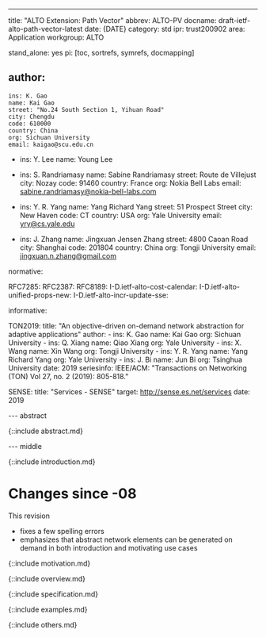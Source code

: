 ---
title: "ALTO Extension: Path Vector"
abbrev: ALTO-PV
docname: draft-ietf-alto-path-vector-latest
date: {DATE}
category: std
ipr: trust200902
area: Application
workgroup: ALTO

stand_alone: yes
pi: [toc, sortrefs, symrefs, docmapping]

author:
-
    ins: K. Gao
    name: Kai Gao
    street: "No.24 South Section 1, Yihuan Road"
    city: Chengdu
    code: 610000
    country: China
    org: Sichuan University
    email: kaigao@scu.edu.cn
-
    ins: Y. Lee
    name: Young Lee

-
    ins: S. Randriamasy
    name: Sabine Randriamasy
    street: Route de Villejust
    city: Nozay
    code: 91460
    country: France
    org: Nokia Bell Labs
    email: sabine.randriamasy@nokia-bell-labs.com

-
    ins:  Y. R. Yang
    name: Yang Richard Yang
    street: 51 Prospect Street
    city: New Haven
    code: CT
    country: USA
    org: Yale University
    email: yry@cs.yale.edu

-
    ins: J. Zhang
    name: Jingxuan Jensen Zhang
    street: 4800 Caoan Road
    city: Shanghai
    code: 201804
    country: China
    org: Tongji University
    email: jingxuan.n.zhang@gmail.com

normative:

  RFC7285:
  RFC2387:
  RFC8189:
  I-D.ietf-alto-cost-calendar:
  I-D.ietf-alto-unified-props-new:
  I-D.ietf-alto-incr-update-sse:

informative:

  TON2019:
    title: "An objective-driven on-demand network abstraction for adaptive applications"
    author:
      -
        ins: K. Gao
        name: Kai Gao
        org: Sichuan University
      -
        ins: Q. Xiang
        name: Qiao Xiang
        org: Yale University
      -
        ins: X. Wang
        name: Xin Wang
        org: Tongji University
      -
        ins: Y. R. Yang
        name: Yang Richard Yang
        org: Yale University
      -
        ins: J. Bi
        name: Jun Bi
        org: Tsinghua University
    date: 2019
    seriesinfo:
      IEEE/ACM: "Transactions on Networking (TON) Vol 27, no. 2 (2019): 805-818."

  SENSE:
    title: "Services - SENSE"
    target: http://sense.es.net/services
    date: 2019

--- abstract

{::include abstract.md}

--- middle

{::include introduction.md}


# Changes since -08

This revision

- fixes a few spelling errors
- emphasizes that abstract network elements can be generated on demand in both
  introduction and motivating use cases

{::include motivation.md}

{::include overview.md}

{::include specification.md}

{::include examples.md}

{::include others.md}
